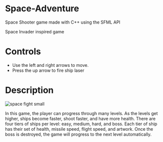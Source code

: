# Space-Adventure
Space Shooter game made with C++ using the SFML API


Space Invader inspired game

# Controls
- Use the left and right arrows to move. 
- Press the up arrow to fire ship laser

# Description
![space fight small](https://user-images.githubusercontent.com/23549050/31362211-2a84d092-ad0c-11e7-8d60-e99f1c9c861a.png)

In this game, the player can progress through many levels. As the levels get higher, ships become faster, shoot faster, 
and have more health. There are four tiers of ships per level: easy, medium, hard, and boss. Each tier of ship has their 
set of health, missile speed, flight speed, and artwork. Once the boss is destroyed, the game will progress to the next
level automatically.

